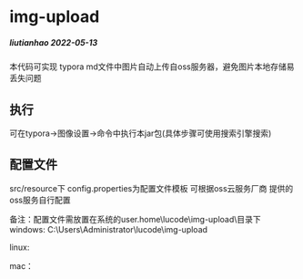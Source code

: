 # img-upload
##### liutianhao 2022-05-13

本代码可实现 typora md文件中图片自动上传自oss服务器，避免图片本地存储易丢失问题

## 执行

可在typora->图像设置->命令中执行本jar包(具体步骤可使用搜索引擎搜索)


## 配置文件
src/resource下 config.properties为配置文件模板
可根据oss云服务厂商 提供的oss服务自行配置

备注：配置文件需放置在系统的user.home\lucode\img-upload\目录下
windows: C:\Users\Administrator\lucode\img-upload

linux:

mac：

